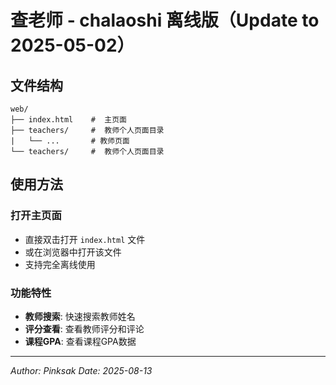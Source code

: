 # 查老师 - chalaoshi 离线版（Update to 2025-05-02）

## 文件结构

```
web/
├── index.html    #  主页面
├── teachers/     #  教师个人页面目录
|   └── ...       # 教师页面
└── teachers/     #  教师个人页面目录
```

## 使用方法

### 打开主页面
- 直接双击打开 `index.html` 文件
- 或在浏览器中打开该文件
- 支持完全离线使用

### 功能特性
- **教师搜索**: 快速搜索教师姓名
- **评分查看**: 查看教师评分和评论
- **课程GPA**: 查看课程GPA数据

---
*Author: Pinksak*
*Date: 2025-08-13*